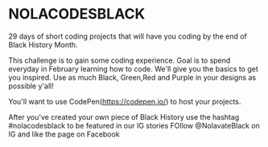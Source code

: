 # NOLACODESBLACK
29 days of short coding projects that will have you coding by the end of Black History Month. 

This challenge is to gain some coding experience. Goal is to spend everyday in February learning how to code. We'll give you the basics to get you inspired. Use as much Black, Green,Red and Purple in your designs as possible y'all!

You'll want to use CodePen(https://codepen.io/) to host your projects.

After you've created your own piece of Black History use the hashtag #nolacodesblack to be featured in our IG stories FOllow @NolavateBlack on IG and like the page on Facebook
